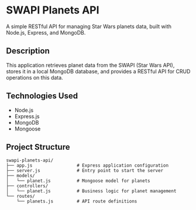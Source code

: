 # SWAPI Planets API

A simple RESTful API for managing Star Wars planets data, built with Node.js, Express, and MongoDB.

## Description

This application retrieves planet data from the SWAPI (Star Wars API), stores it in a local MongoDB database, and provides a RESTful API for CRUD operations on this data.

## Technologies Used

- Node.js
- Express.js
- MongoDB
- Mongoose

## Project Structure
```
swapi-planets-api/
├── app.js                 # Express application configuration
├── server.js              # Entry point to start the server
├── models/
│   └── planet.js          # Mongoose model for planets
├── controllers/
│   └── planet.js          # Business logic for planet management
└── routes/
    └── planets.js         # API route definitions
```